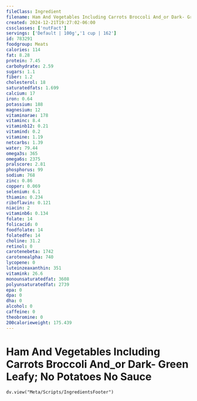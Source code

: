 ```yaml
---
fileClass: Ingredient
filename: Ham And Vegetables Including Carrots Broccoli And_or Dark- Green Leafy; No Potatoes No Sauce
created: 2024-12-21T19:27:02-06:00
cssclasses: ['nutFact']
servings: ['Default | 100g','1 cup | 162']
id: 783291
foodgroup: Meats
calories: 114
fat: 8.28
protein: 7.45
carbohydrate: 2.59
sugars: 1.1
fiber: 1.2
cholesterol: 18
saturatedfats: 1.699
calcium: 17
iron: 0.64
potassium: 188
magnesium: 12
vitaminarae: 178
vitaminc: 8.4
vitaminb12: 0.21
vitamind: 0.2
vitamine: 1.19
netcarbs: 1.39
water: 79.44
omega3s: 365
omega6s: 2375
pralscore: 2.81
phosphorus: 99
sodium: 768
zinc: 0.86
copper: 0.069
selenium: 6.1
thiamin: 0.234
riboflavin: 0.121
niacin: 2
vitaminb6: 0.134
folate: 14
folicacid: 0
foodfolate: 14
folatedfe: 14
choline: 31.2
retinol: 0
carotenebeta: 1742
carotenealpha: 740
lycopene: 0
luteinzeaxanthin: 351
vitamink: 26.6
monounsaturatedfat: 3608
polyunsaturatedfat: 2739
epa: 0
dpa: 0
dha: 0
alcohol: 0
caffeine: 0
theobromine: 0
200calorieweight: 175.439
---
```


# Ham And Vegetables Including Carrots Broccoli And_or Dark- Green Leafy; No Potatoes No Sauce

```dataviewjs
dv.view("Meta/Scripts/IngredientsFooter")
```